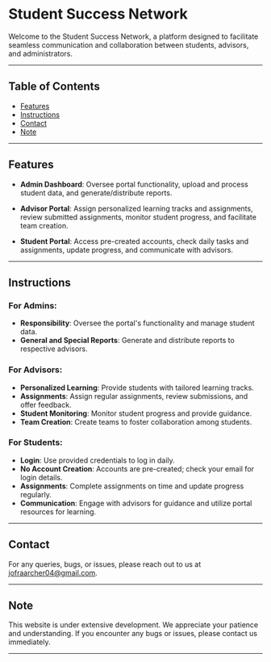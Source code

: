 # Student Success Network

Welcome to the Student Success Network, a platform designed to facilitate seamless communication and collaboration between students, advisors, and administrators.

---

## Table of Contents

- [Features](#features)
- [Instructions](#instructions)
- [Contact](#contact)
- [Note](#note)

---

## Features

- **Admin Dashboard**: Oversee portal functionality, upload and process student data, and generate/distribute reports.
  
- **Advisor Portal**: Assign personalized learning tracks and assignments, review submitted assignments, monitor student progress, and facilitate team creation.
  
- **Student Portal**: Access pre-created accounts, check daily tasks and assignments, update progress, and communicate with advisors.

---

## Instructions

### For Admins:

- **Responsibility**: Oversee the portal's functionality and manage student data.
- **General and Special Reports**: Generate and distribute reports to respective advisors.

### For Advisors:

- **Personalized Learning**: Provide students with tailored learning tracks.
- **Assignments**: Assign regular assignments, review submissions, and offer feedback.
- **Student Monitoring**: Monitor student progress and provide guidance.
- **Team Creation**: Create teams to foster collaboration among students.

### For Students:

- **Login**: Use provided credentials to log in daily.
- **No Account Creation**: Accounts are pre-created; check your email for login details.
- **Assignments**: Complete assignments on time and update progress regularly.
- **Communication**: Engage with advisors for guidance and utilize portal resources for learning.

---

## Contact

For any queries, bugs, or issues, please reach out to us at [jofraarcher04@gmail.com](mailto:jofraarcher04@gmail.com).

---

## Note

This website is under extensive development. We appreciate your patience and understanding. If you encounter any bugs or issues, please contact us immediately.

---
